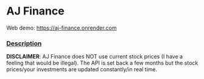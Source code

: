# AJ Finance

Web demo: https://aj-finance.onrender.com

### <ins>Description<ins>
 **DISCLAIMER**: AJ Finance does NOT use current stock prices (I have a feeling that would be illegal). The API is set back a few months but the stock prices/your investments are updated constantly/in real time.
